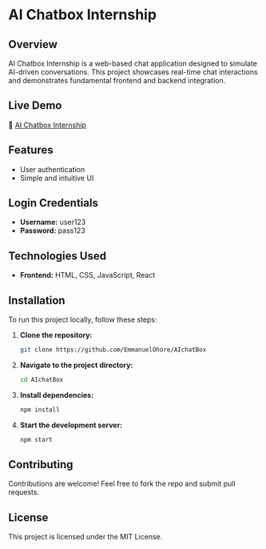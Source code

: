 # AI Chatbox Internship

## Overview
AI Chatbox Internship is a web-based chat application designed to simulate AI-driven conversations. This project showcases real-time chat interactions and demonstrates fundamental frontend and backend integration.

## Live Demo
🔗 [AI Chatbox Internship](https://aichatboxinternship.netlify.app/)

## Features
- User authentication
- Simple and intuitive UI


## Login Credentials
- **Username:** user123  
- **Password:** pass123

## Technologies Used
- **Frontend:** HTML, CSS, JavaScript, React

## Installation
To run this project locally, follow these steps:

1. **Clone the repository:**
   ```sh
   git clone https://github.com/EmmanuelOhore/AIchatBox
   ```
2. **Navigate to the project directory:**
   ```sh
   cd AIchatBox
   ```
3. **Install dependencies:**
   ```sh
   npm install
   ```
4. **Start the development server:**
   ```sh
   npm start
   ```

## Contributing
Contributions are welcome! Feel free to fork the repo and submit pull requests.

## License
This project is licensed under the MIT License.
